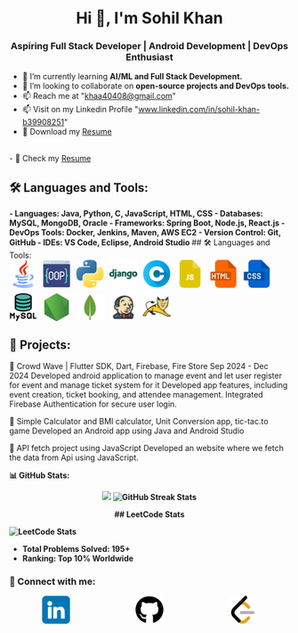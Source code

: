 <h1 align="center">Hi 👋, I'm Sohil Khan</h1>
<h3 align="center">Aspiring Full Stack Developer | Android Development | DevOps Enthusiast</h3>

- 🌱 I’m currently learning **AI/ML and Full Stack Development.**  
- 👯 I’m looking to collaborate on **open-source projects and DevOps tools.**  
- 📫 Reach me at "khaa40408@gmail.com"  
- 📫 Visit on my Linkedin Profile "www.linkedin.com/in/sohil-khan-b39908251"  
- 📄 Download  my <a href="https://github.com/sohil-khann/sohil-khann/raw/main/Sohil%20khan.pdf">Resume </a>
<br>
- 📄 Check my <a href="./Sohil khan.pdf"> Resume</a>

<h2>🛠 Languages and Tools:</h2>
<b>
- Languages: Java, Python, C, JavaScript, HTML, CSS  
- Databases: MySQL, MongoDB, Oracle  
- Frameworks: Spring Boot, Node.js, React.js  
- DevOps Tools: Docker, Jenkins, Maven, AWS EC2  
- Version Control: Git, GitHub  
- IDEs: VS Code, Eclipse, Android Studio  
</b>
<b></b>
## 🛠 Languages and Tools:
<div align="left" style="display: flex; flex-wrap: wrap; gap: 10px;">
  <img src="./img/java.png" alt="Java" width="50" height="50" />
  <img src="./img/programming.png" alt="OOPS" width="50" height="50" />
  <img src="./img/python.png" alt="Python" width="50" height="50" />
  <img src="./img/icons8-django-48.png" alt="django" width="50" height="50" />
  <img src="./img/letter-c.png" alt="C" width="50" height="50" />
  <img src="./img/js-file.png" alt="JavaScript" width="50" height="50" />
  <img src="./img/html.png" alt="HTML" width="50" height="50" />
  <img src="./img/css.png" alt="CSS" width="50" height="50" />
  <img src="./img/mysql.png" alt="MySQL" width="50" height="50" />
  <img src="./img/node-js.png" alt="node-js" width="50" height="50" />
  <img src="./img/icons8-mongo-db-48.png" alt="mongodb" width="50" height="50" />
  <img src="./img/icons8-jenkins-48.png" alt="jenkins" width="50" height="50" />
  <img src="./img/icons8-tomcat-48.png" alt="tomcat" width="50" height="50" />

</div>

<h2> 🚀 Projects: </h2>
	Crowd Wave | Flutter SDK, Dart, Firebase, Fire Store 	Sep 2024 - Dec 2024 <b></b>
Developed android application to manage event and let user register for event and manage ticket system for it Developed app features, including event creation, ticket booking, and attendee management.<b></b>
Integrated Firebase Authentication for secure user login.<b></b>

	Simple Calculator and BMI calculator, Unit Conversion app, tic-tac.to game <b></b>
    Developed an Android app using Java and Android Studio<b></b>

	API fetch project using JavaScript<b></b>
Developed an website where we fetch the data from Api using JavaScript.<b></b>


<b>

📊 GitHub Stats:
<p align="center">
  <img width="48%" src="https://github-readme-stats.vercel.app/api?username=sohil-khann&show_icons=true&theme=radical" />
  <img width="48%" src="https://github-readme-streak-stats.herokuapp.com/?user=sohil-khann&theme=radical" alt="GitHub Streak Stats"/>
</p>

<b></b>
<p align="center">
 ## LeetCode Stats
  
![LeetCode Stats](https://leetcard.jacoblin.cool/sohil_khan07?theme=radical)


- **Total Problems Solved:** 195+
- **Ranking:** Top 10% Worldwide

</p>


<b></b>
### 🔗 Connect with me:<b>
<div align="left" style="display:flex; justify-content:space-around;">
  <a href="https://www.linkedin.com/in/sohil-khan-b39908251" target="_blank">
    <img src="./img/linkedin.png" alt="linkedin" width="50" height="50" />
  </a>
  <a href="https://github.com/sohil-khann" target="_blank">
    <img src="./img/github-brands-solid.svg" alt="github" width="50" height="50" />
  </a>
  <a href="https://leetcode.com/u/sohil_khan07/" target="_blank">
    <img src="./img/icons8-level-up-your-coding-skills-and-quickly-land-a-job-50.png" alt="leetcode" width="50" height="50" />
  </a>
</div>
